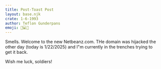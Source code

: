 ```yaml
---
title: Post-Toast Post
layout: base.njk
crate: 1-6-1993
author: Teflon Gunderpans
emoji: 🔫💻💽
---
```

<div class="post-content">

Smells. Welcome to the new Netbeanz.com. THe domain was hijacked the other day (today is 1/22/2025) and I"m currently in the trenches trying to get it back.

Wish me luck, soldiers!
</div>